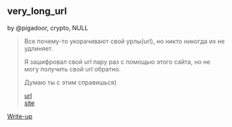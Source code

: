 ## very_long_url
by @pigadoor, crypto, NULL

> Все почему-то укорачивают свой урлы(url), но никто никогда их не удлиняет.
> 
> Я зашифровал свой url пару раз с помощью этого сайта, но не могу получить свой url обратно.
> 
> Думаю ты с этим справишься)
> 
> [url](url.txt)</br>[site](http://surctf.ru:1335/)

[Write-up](WRITEUP.md)
